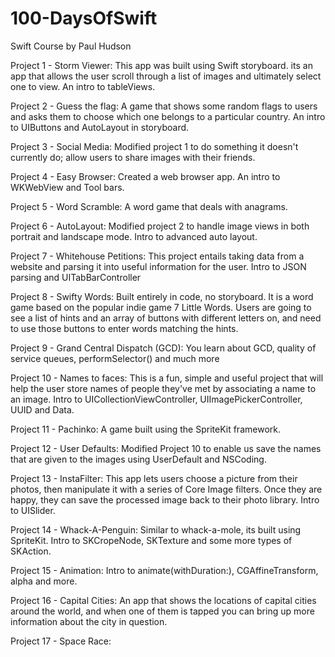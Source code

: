 # 100-DaysOfSwift
Swift Course by Paul Hudson

Project 1 - Storm Viewer: This app was built using Swift storyboard. its an app that allows the user scroll through a list of images and ultimately select one to view. An intro to tableViews.

Project 2 - Guess the flag: A game that shows some random flags to users and asks them to choose which one belongs to a particular country. An intro to UIButtons and AutoLayout in storyboard.

Project 3 - Social Media: Modified project 1 to do something it doesn't currently do; allow users to share images with their friends.

Project 4 - Easy Browser: Created a web browser app. An intro to WKWebView and Tool bars.

Project 5 - Word Scramble: A word game that deals with anagrams.

Project 6 - AutoLayout: Modified project 2 to handle image views in both portrait and landscape mode. Intro to advanced auto layout.

Project 7 - Whitehouse Petitions: This project entails taking data from a website and parsing it into useful information for the user. Intro to JSON parsing and UITabBarController

Project 8 - Swifty Words: Built entirely in code, no storyboard. It is a word game based on the popular indie game 7 Little Words. Users are going to see a list of hints and an array of buttons with different letters on, and need to use those buttons to enter words matching the hints.

Project 9 - Grand Central Dispatch (GCD): You learn about GCD, quality of service queues, performSelector() and much more

Project 10 - Names to faces: This is a fun, simple and useful project that will help the user store names of people they've met by associating a name to an image. Intro to UICollectionViewController, UIImagePickerController, UUID and Data.

Project 11 - Pachinko: A game built using the SpriteKit framework.

Project 12 - User Defaults: Modified Project 10 to enable us save the names that are given to the images using UserDefault and NSCoding.

Project 13 - InstaFilter: This app lets users choose a picture from their photos, then manipulate it with a series of Core Image filters. Once they are happy, they can save the processed image back to their photo library. Intro to UISlider.

Project 14 - Whack-A-Penguin: Similar to whack-a-mole, its built using SpriteKit. Intro to SKCropeNode, SKTexture and some more types of SKAction.

Project 15 - Animation: Intro to animate(withDuration:), CGAffineTransform, alpha and more.

Project 16 - Capital Cities: An app that shows the locations of capital cities around the world, and when one of them is tapped you can bring up more information about the city in question.

Project 17 - Space Race:
